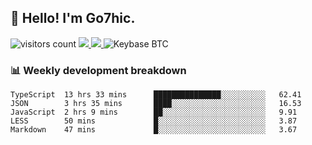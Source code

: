 ## 👋 Hello! I'm Go7hic.

 ![visitors count](https://visitors-by-url-pls-dont-use-this-in-your-repo.vercel.app/Go7hic-github-readme)
 <a href="https://twitter.com/Go7hic">
    <img src="https://img.shields.io/badge/-@Go7hic-1ca0f1?style=flat-square&labelColor=1ca0f1&logo=twitter&logoColor=white&link=https://twitter.com/Go7hic">
   <a/>
   <a href="mailto:gtfx0209@gmail.com">
    <img src="https://img.shields.io/badge/-gtfx0209@gmail.com-c14438?style=flat-square&logo=Gmail&logoColor=white&link=mailto:gtfx0209@gmail.com">
   <a/>
    ![Keybase BTC](https://img.shields.io/keybase/btc/Go7hic)
 <!--
🔭 I’m currently working
🌱 I’m currently learning
💬 Ask me about 
📫 How to reach me: 
⚡ Fun fact: 
-->
 <!--
![My Github Stats](https://github-readme-stats.vercel.app/api?username=Go7hic&show_icons=true&count_private=true)

-->

### 📊 Weekly development breakdown
<!--START_SECTION:waka-->
```text
TypeScript  13 hrs 33 mins      ███████████████░░░░░░░░░░   62.41 
JSON        3 hrs 35 mins       ████░░░░░░░░░░░░░░░░░░░░░   16.53 
JavaScript  2 hrs 9 mins        ██░░░░░░░░░░░░░░░░░░░░░░░   9.91 
LESS        50 mins             █░░░░░░░░░░░░░░░░░░░░░░░░   3.87 
Markdown    47 mins             █░░░░░░░░░░░░░░░░░░░░░░░░   3.67
```
<!--END_SECTION:waka-->
    

